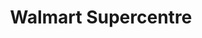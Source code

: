 ---
title: "Walmart Supercentre"
url: /toronto/walmart-supercentre-dufferin-street/
shop: Supermarkt
---